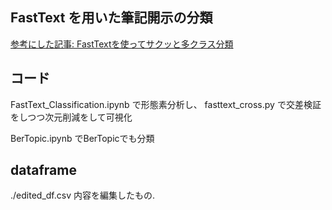 ## FastText を用いた筆記開示の分類
[参考にした記事: FastTextを使ってサクッと多クラス分類](https://qiita.com/katoh5160/items/bceb5095fb1378c400b3)

## コード
FastText_Classification.ipynb
で形態素分析し、
fasttext_cross.py
で交差検証をしつつ次元削減をして可視化

BerTopic.ipynb 
でBerTopicでも分類


## dataframe
./edited_df.csv
内容を編集したもの.